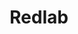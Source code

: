 ---
enabled: true
title: "Redlab"
description: "Business Theme"
image_webp: images/templates/redlab.webp
image: images/templates/redlab.jpg
link: "https://redlab.tristangoetz.me"

---